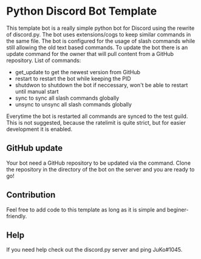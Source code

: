 # Python Discord Bot Template
This template bot is a really simple python bot for Discord using the rewrite of discord.py.
The bot uses extensions/cogs to keep similar commands in the same file.
The bot is configured for the usage of slash commands while still allowing the old text based commands.
To update the bot there is an update command for the owner that will pull content from a GitHub repository.
List of commands:
- get_update    to get the newest version from GitHub
- restart       to restart the bot while keeping the PID
- shutdwon      to shutdown the bot if neccessary, won't be able to restart until manual start
- sync          to sync all slash commands globally
- unsync        to unsync all slash commands globally

Everytime the bot is restarted all commands are synced to the test guild. This is not suggested, because the ratelimit is quite strict, but for easier development it is enabled.

## GitHub update
Your bot need a GitHub repository to be updated via the command.
Clone the repository in the directory of the bot on the server and you are ready to go!

## Contribution
Feel free to add code to this template as long as it is simple and beginer-friendly.

## Help
If you need help check out the discord.py server and ping JuKo#1045.

